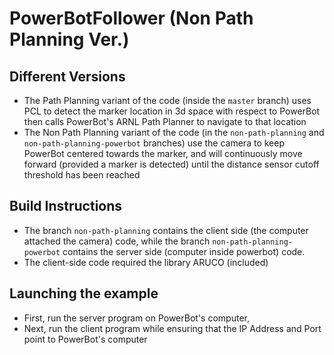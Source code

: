 PowerBotFollower (Non Path Planning Ver.)
=========================================

## Different Versions
* The Path Planning variant of the code (inside the `master` branch) uses PCL to detect the marker location in 3d space with respect to PowerBot then calls PowerBot's ARNL Path Planner to navigate to that location
* The Non Path Planning variant of the code (in the `non-path-planning` and `non-path-planning-powerbot` branches) use the camera to keep PowerBot centered towards the marker, and will continuously move forward (provided a marker is detected) until the distance sensor cutoff threshold has been reached

## Build Instructions
* The branch `non-path-planning` contains the client side (the computer attached the camera) code, while the branch `non-path-planning-powerbot` contains the server side (computer inside powerbot) code.
* The client-side code required the library ARUCO (included)

## Launching the example
* First, run the server program on PowerBot's computer,
* Next, run the client program while ensuring that the IP Address and Port point to PowerBot's computer
